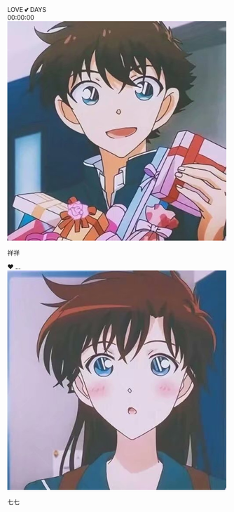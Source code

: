 <head>
    <meta charset="UTF-8">
    <meta name="viewport" content="width=device-width, initial-scale=1.0">
    <meta http-equiv="X-UA-Compatible" content="ie=edge">
    <link rel="stylesheet" href="/love/css/style.css">
    <title>Together</title>
</head>

<style>
.outer{
     max-width: 100% !important;
     margin: 0 auto;
     padding: 0 20px;
  }
</style>

<script type="text/javascript">
    //修改标题
    $(function(){
    $('title').html('恋爱 | 狂欢马克思');
    });
</script>      


<div id="wrapper">
  <span class="title" >LOVE  💕  DAYS</span>

  <div id="clock-box">
      <div id="clock">
          <date></date> 
          <time>00:00:00</time>
      </div>
  </div>

  <div id="info">
      <div class="one">
          <img src="/love/img/xx.png" class="avt">
          <p>祥祥</p>
      </div>
      <div id="heart">
          ❤ 
       <anni>...</anni>
      </div>
      <div class="two">
          <img src="/love/img/qq.png" class="avt">
          <p>七七</p>
      </div>
  </div>

  <div id="music">
      <embed loop="loop" hidden="true">
  </div>
</div>

<script src="/love/js/clock.js"></script>
